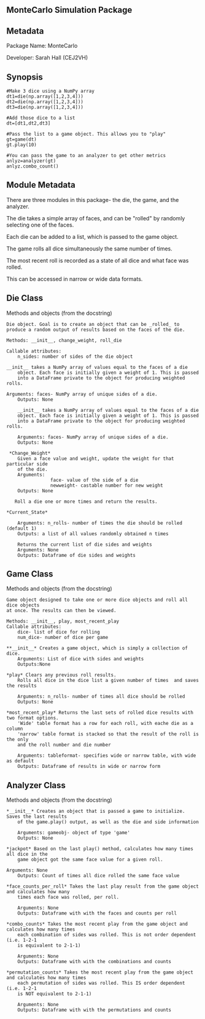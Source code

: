 ## MonteCarlo Simulation Package

## Metadata

Package Name: MonteCarlo

Developer: Sarah Hall (CEJ2VH)

## Synopsis  

```
#Make 3 dice using a NumPy array
dt1=die(np.array([1,2,3,4]))
dt2=die(np.array([1,2,3,4]))
dt3=die(np.array([1,2,3,4]))

#Add those dice to a list
dt=[dt1,dt2,dt3]

#Pass the list to a game object. This allows you to "play"
gt=game(dt)
gt.play(10)

#You can pass the game to an analyzer to get other metrics
anlyz=analyzer(gt)
anlyz.combo_count()
```

## Module Metadata 

There are three modules in this package- the die, the game, and the analyzer.  

The die takes a simple array of faces, and can be "rolled"  by randomly selecting one of the faces.  

Each die can be added to a list, which is passed to the game object.  

The game rolls all dice simultaneously the same number of times.  

The most recent roll is recorded as a state of all dice and what face was rolled.  

This can be accessed in narrow or wide data formats.  

## Die Class  

Methods and objects (from the docstring)  

    Die object. Goal is to create an object that can be _rolled_ to 
    produce a random output of results based on the faces of the die.
    
    Methods: __init__, change_weight, roll_die

    Callable attributes:
        n_sides: number of sides of the die object
    
    __init__ takes a NumPy array of values equal to the faces of a die
        object. Each face is initially given a weight of 1. This is passed 
        into a DataFrame private to the object for producing weighted rolls.

    Arguments: faces- NumPy array of unique sides of a die.
        Outputs: None

        __init__ takes a NumPy array of values equal to the faces of a die
        object. Each face is initially given a weight of 1. This is passed 
        into a DataFrame private to the object for producing weighted rolls.

        Arguments: faces- NumPy array of unique sides of a die.
        Outputs: None

     *Change_Weight*
        Given a face value and weight, update the weight for that particular side 
        of the die.
        Arguments: 
                    face- value of the side of a die
                    newweight- castable number for new weight 
        Outputs: None

       Roll a die one or more times and return the results.

    *Current_State*
        
        Arguments: n_rolls- number of times the die should be rolled (default 1)
        Outputs: a list of all values randomly obtained n times

        Returns the current list of die sides and weights
        Arguments: None
        Outputs: Dataframe of die sides and weights
  

## Game Class  
Methods and objects (from the docstring) 
    
    Game object designed to take one or more dice objects and roll all dice objects
    at once. The results can then be viewed.
    
    Methods: __init__, play, most_recent_play
    Callable attributes:
        dice- list of dice for rolling
        num_dice- number of dice per game

    **__init__* Creates a game object, which is simply a collection of dice. 
        Arguments: List of dice with sides and weights
        Outputs:None 

    *play* Clears any previous roll results.
        Rolls all dice in the dice list a given number of times  and saves the results

        Arguments: n_rolls- number of times all dice should be rolled
        Outputs: None  

    *most_recent_play* Returns the last sets of rolled dice results with two format options.
        'Wide' table format has a row for each roll, with eache die as a column
        'narrow' table format is stacked so that the result of the roll is the only 
        and the roll number and die number

        Arguments: tableformat- specifies wide or narrow table, with wide as default
        Outputs: Dataframe of results in wide or narrow form


## Analyzer Class  
Methods and objects (from the docstring) 

    *__init__* Creates an object that is passed a game to initialize. Saves the last results
        of the game.play() output, as well as the die and side information

        Arguments: gameobj- object of type 'game'
        Outputs: None

    *jackpot* Based on the last play() method, calculates how many times all dice in the
        game object got the same face value for a given roll.

    Arguments: None
        Outputs: Count of times all dice rolled the same face value

    *face_counts_per_roll* Takes the last play result from the game object and calculates how many
        times each face was rolled, per roll.

        Arguments: None
        Outputs: Dataframe with with the faces and counts per roll

    *combo_counts* Takes the most recent play from the game object and calculates how many times
        each combination of sides was rolled. This is not order dependent (i.e. 1-2-1
        is equivalent to 2-1-1)

        Arguments: None
        Outputs: Dataframe with with the combinations and counts 
    
    *permutation_counts* Takes the most recent play from the game object and calculates how many times
        each permutation of sides was rolled. This IS order dependent (i.e. 1-2-1
        is NOT equivalent to 2-1-1)

        Arguments: None
        Outputs: Dataframe with with the permutations and counts
